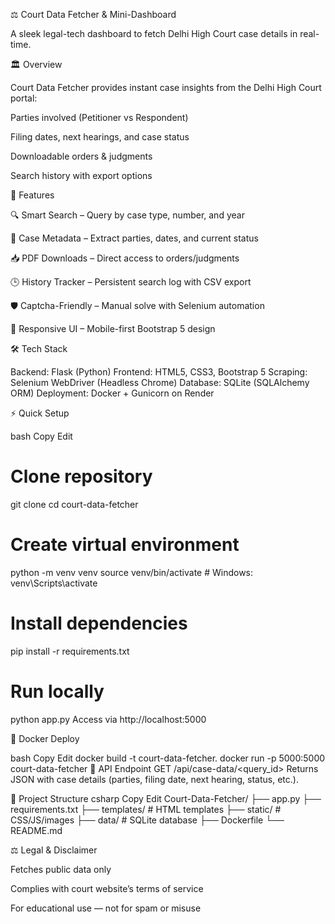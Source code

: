 ⚖️ Court Data Fetcher & Mini-Dashboard

A sleek legal-tech dashboard to fetch Delhi High Court case details in real-time.


🏛 Overview

Court Data Fetcher provides instant case insights from the Delhi High Court portal:

Parties involved (Petitioner vs Respondent)

Filing dates, next hearings, and case status

Downloadable orders & judgments

Search history with export options


🚀 Features

🔍 Smart Search – Query by case type, number, and year

📄 Case Metadata – Extract parties, dates, and current status

📥 PDF Downloads – Direct access to orders/judgments

🕒 History Tracker – Persistent search log with CSV export

🛡 Captcha-Friendly – Manual solve with Selenium automation

📱 Responsive UI – Mobile-first Bootstrap 5 design


🛠 Tech Stack

Backend: Flask (Python)
Frontend: HTML5, CSS3, Bootstrap 5
Scraping: Selenium WebDriver (Headless Chrome)
Database: SQLite (SQLAlchemy ORM)
Deployment: Docker + Gunicorn on Render


⚡ Quick Setup

bash
Copy
Edit
# Clone repository
git clone <repository-url>
cd court-data-fetcher

# Create virtual environment
python -m venv venv
source venv/bin/activate  # Windows: venv\Scripts\activate

# Install dependencies
pip install -r requirements.txt

# Run locally
python app.py
Access via http://localhost:5000

🐳 Docker Deploy

bash
Copy
Edit
docker build -t court-data-fetcher.
docker run -p 5000:5000 court-data-fetcher
🔌 API Endpoint
GET /api/case-data/<query_id>
Returns JSON with case details (parties, filing date, next hearing, status, etc.).

🧩 Project Structure
csharp
Copy
Edit
Court-Data-Fetcher/
├── app.py
├── requirements.txt
├── templates/       # HTML templates
├── static/          # CSS/JS/images
├── data/            # SQLite database
├── Dockerfile
└── README.md


⚖ Legal & Disclaimer

Fetches public data only

Complies with court website’s terms of service

For educational use — not for spam or misuse


